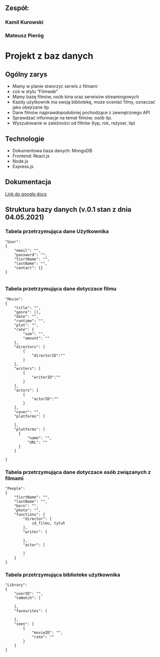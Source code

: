 ## Zespół:

### Kamil Kurowski
### Mateusz Pieróg



# Projekt z baz danych


## Ogólny zarys

* Mamy w planie stworzyć serwis z filmami
* coś w stylu “Filmweb”
* Mamy bazę filmów, osób kina oraz serwisów streamingowych
* Każdy użytkownik ma swoją bibliotekę, może oceniać filmy, oznaczać jako obejrzane itp
* Dane filmów najprawdopodobniej pochodzące z zewnętrznego API
* Sprawdzać informacje na temat filmów, osób itp.
* Wyszukiwanie w zależności od filtrów (typ, rok, reżyser, itp)


## Technologie

* Dokumentowa baza danych: MongoDB
* Frontend: React.js
* Node.js
* Express.js


## Dokumentacja

[Link do google docs](https://docs.google.com/document/d/1IDP3PLPie59oKxTlVEqZKJXBfDBSobYQ6-YQ4tkv9cs/edit)


## Struktura bazy danych (v.0.1 stan z dnia 04.05.2021)

### Tabela przetrzymująca dane Użytkownika

```
"User":
{
    "email": "",
    "password": "",
    "fisrtName": "",
    "lastName": "",
    "contact": {}
}
    
```

### Tabela przetrzymująca dane dotyczace filmu

```
"Movie":
{
    "title": "",
    "genre": [],
    "date": "",
    "runtime": "",
    "plot": "",
    "rate": {
        "sum": "",
        "amount": ""
    },
    "directors": [
        { 
            "directorID":""
        }
    ],
    "writers": [
        { 
            "writerID":""
        }
    ],
    "actors": [
        { 
            "actorID":""
        }
    ],
    "cover": "",
    "platforms": [

    ],
    "platforms": [
      {
          "name": "",
          "URL": ""
      }
    ]

}

```
### Tabela przetrzymująca dane dotyczace osób związanych z filmami

```
"People":
{
    "fisrtName": "",
    "lastName": "",
    "born": "",
    "photo": "",
    "functions": {
        "director": [
            id_filmu, tytuł
        ],
        "writer": [

        ],
        "actor": [

        ]
    }
}

```

### Tabela przetrzymująca biblioteke użytkownika
```
"Library":
{
    "userID": "",
    "toWatch": [

    ],
    "favourites": [

    ],
    "seen": [
        {
            "movieID": "",
            "rate": ""
        }
    ]
}
```
